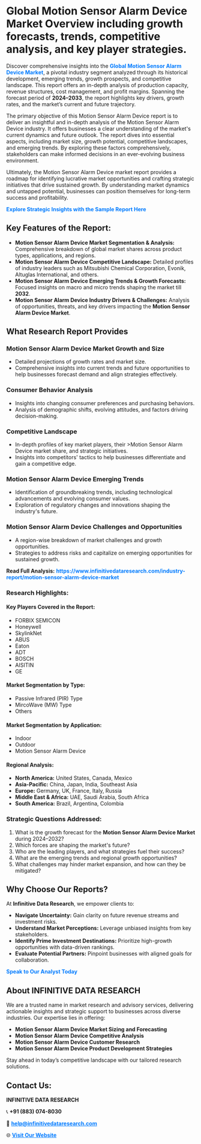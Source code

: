 <h1>Global Motion Sensor Alarm Device Market Overview including growth forecasts, trends, competitive analysis, and key player strategies.</h1>
<p>
Discover comprehensive insights into the 
<a href="https://www.infinitivedataresearch.com/industry-report/motion-sensor-alarm-device-market" rel="dofollow" style="color: #007BFF; text-decoration: none;"><strong>Global Motion Sensor Alarm Device Market</strong></a>, a pivotal industry segment analyzed through its historical development, emerging trends, growth prospects, and competitive landscape. This report offers an in-depth analysis of production capacity, revenue structures, cost management, and profit margins. Spanning the forecast period of <strong>2024–2033</strong>, the report highlights key drivers, growth rates, and the market’s current and future trajectory.
</p>
<p>
The primary objective of this Motion Sensor Alarm Device report is to deliver an insightful and in-depth analysis of the Motion Sensor Alarm Device industry. It offers businesses a clear understanding of the market's current dynamics and future outlook. The report dives into essential aspects, including market size, growth potential, competitive landscapes, and emerging trends. By exploring these factors comprehensively, stakeholders can make informed decisions in an ever-evolving business environment.
</p>
<p>
Ultimately, the Motion Sensor Alarm Device market report provides a roadmap for identifying lucrative market opportunities and crafting strategic initiatives that drive sustained growth. By understanding market dynamics and untapped potential, businesses can position themselves for long-term success and profitability.
</p>
<p>
<a href="https://www.infinitivedataresearch.com/request-sample/reportId=110947" style="color: #007BFF; text-decoration: none;"><strong>Explore Strategic Insights with the Sample Report Here</strong></a>
</p>

<h2>Key Features of the Report:</h2>
<ul>
<li><strong>Motion Sensor Alarm Device Market Segmentation & Analysis:</strong> Comprehensive breakdown of global market shares across product types, applications, and regions.</li>
<li><strong>Motion Sensor Alarm Device Competitive Landscape:</strong> Detailed profiles of industry leaders such as Mitsubishi Chemical Corporation, Evonik, Altuglas International, and others.</li>
<li><strong>Motion Sensor Alarm Device Emerging Trends & Growth Forecasts:</strong> Focused insights on macro and micro trends shaping the market till <strong>2032</strong>.</li>
<li><strong>Motion Sensor Alarm Device Industry Drivers & Challenges:</strong> Analysis of opportunities, threats, and key drivers impacting the <strong>Motion Sensor Alarm Device Market</strong>.</li>
</ul>

<h2>What Research Report Provides</h2>
<h3>Motion Sensor Alarm Device Market Growth and Size</h3>
<ul>
<li>Detailed projections of growth rates and market size.</li>
<li>Comprehensive insights into current trends and future opportunities to help businesses forecast demand and align strategies effectively.</li>
</ul>

<h3>Consumer Behavior Analysis</h3>
<ul>
<li>Insights into changing consumer preferences and purchasing behaviors.</li>
<li>Analysis of demographic shifts, evolving attitudes, and factors driving decision-making.</li>
</ul>

<h3>Competitive Landscape</h3>
<ul>
<li>In-depth profiles of key market players, their >Motion Sensor Alarm Device market share, and strategic initiatives.</li>
<li>Insights into competitors' tactics to help businesses differentiate and gain a competitive edge.</li>
</ul>

<h3>Motion Sensor Alarm Device Emerging Trends</h3>
<ul>
<li>Identification of groundbreaking trends, including technological advancements and evolving consumer values.</li>
<li>Exploration of regulatory changes and innovations shaping the industry's future.</li>
</ul>

<h3>Motion Sensor Alarm Device Challenges and Opportunities</h3>
<ul>
<li>A region-wise breakdown of market challenges and growth opportunities.</li>
<li>Strategies to address risks and capitalize on emerging opportunities for sustained growth.</li>
</ul>
<p><strong>Read Full Analysis:</strong> <a href="https://www.infinitivedataresearch.com/industry-report/motion-sensor-alarm-device-market" rel="dofollow" style="color: #007BFF; text-decoration: none;"><strong>https://www.infinitivedataresearch.com/industry-report/motion-sensor-alarm-device-market</strong></a></p>
<h3>Research Highlights:</h3>
<h4>Key Players Covered in the Report:</h4>
<ul><li>FORBIX SEMICON</li><li>Honeywell</li><li>SkylinkNet</li><li>ABUS</li><li>Eaton</li><li>ADT</li><li>BOSCH</li><li>AISITIN</li><li>GE</li></ul>
<h4>Market Segmentation by Type:</h4>
<ul><li>Passive Infrared (PIR) Type</li><li>MircoWave (MW) Type</li><li>Others</li></ul>
<h4>Market Segmentation by Application:</h4>
<ul><li>Indoor</li><li>Outdoor</li><li>Motion Sensor Alarm Device</li></ul>

<h4>Regional Analysis:</h4>
<ul>
<li><strong>North America:</strong> United States, Canada, Mexico</li>
<li><strong>Asia-Pacific:</strong> China, Japan, India, Southeast Asia</li>
<li><strong>Europe:</strong> Germany, UK, France, Italy, Russia</li>
<li><strong>Middle East & Africa:</strong> UAE, Saudi Arabia, South Africa</li>
<li><strong>South America:</strong> Brazil, Argentina, Colombia</li>
</ul>

<h3>Strategic Questions Addressed:</h3>
<ol>
<li>What is the growth forecast for the <strong>Motion Sensor Alarm Device Market</strong> during 2024–2032?</li>
<li>Which forces are shaping the market's future?</li>
<li>Who are the leading players, and what strategies fuel their success?</li>
<li>What are the emerging trends and regional growth opportunities?</li>
<li>What challenges may hinder market expansion, and how can they be mitigated?</li>
</ol>

<h2>Why Choose Our Reports?</h2>
<p>At <strong>Infinitive Data Research</strong>, we empower clients to:</p>
<ul>
<li><strong>Navigate Uncertainty:</strong> Gain clarity on future revenue streams and investment risks.</li>
<li><strong>Understand Market Perceptions:</strong> Leverage unbiased insights from key stakeholders.</li>
<li><strong>Identify Prime Investment Destinations:</strong> Prioritize high-growth opportunities with data-driven rankings.</li>
<li><strong>Evaluate Potential Partners:</strong> Pinpoint businesses with aligned goals for collaboration.</li>
</ul>
<p><a href="https://www.infinitivedataresearch.com/industry-report/motion-sensor-alarm-device-market" rel="dofollow" style="color: #007BFF; text-decoration: none;"><strong>Speak to Our Analyst Today</strong></a></p>

<h2>About INFINITIVE DATA RESEARCH</h2>
<p>We are a trusted name in market research and advisory services, delivering actionable insights and strategic support to businesses across diverse industries. Our expertise lies in offering:</p>
<ul>
<li><strong>Motion Sensor Alarm Device Market Sizing and Forecasting</strong></li>
<li><strong>Motion Sensor Alarm Device Competitive Analysis</strong></li>
<li><strong>Motion Sensor Alarm Device Customer Research</strong></li>
<li><strong>Motion Sensor Alarm Device Product Development Strategies</strong></li>
</ul>
<p>Stay ahead in today’s competitive landscape with our tailored research solutions.</p>

<h2>Contact Us:</h2>
<p><strong>INFINITIVE DATA RESEARCH</strong></p>
<p>📞 <strong>+91 (883) 074-8030</strong></p>
<p>📧 <strong><a href="mailto:help@infinitivedataresearch.com" style="color: #007BFF;">help@infinitivedataresearch.com</a></strong></p>
<p>🌐 <strong><a href="https://www.infinitivedataresearch.com" rel="dofollow" style="color: #007BFF;">Visit Our Website</a></strong></p>